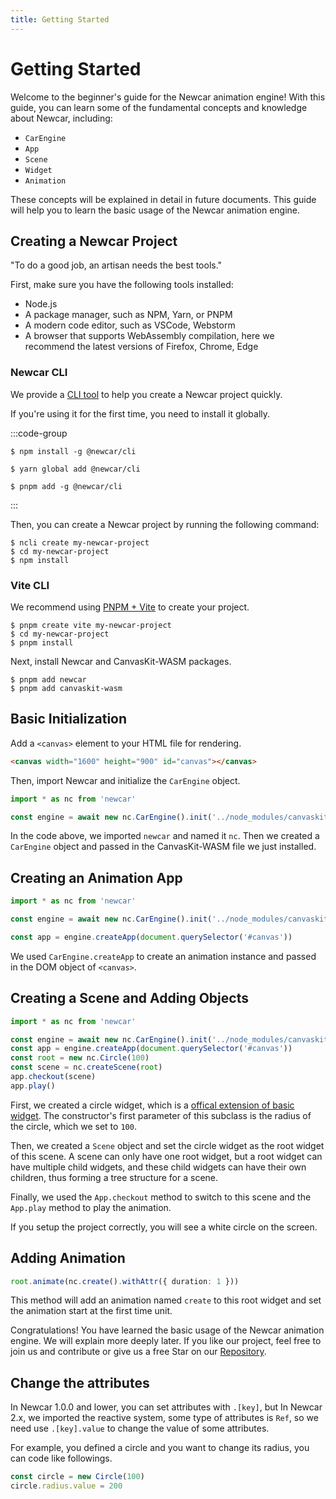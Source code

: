 ```yaml
---
title: Getting Started
---
```


# Getting Started

Welcome to the beginner's guide for the Newcar animation engine! With this guide, you can learn some of the fundamental concepts and knowledge about Newcar, including:

- `CarEngine`
- `App`
- `Scene`
- `Widget`
- `Animation`

These concepts will be explained in detail in future documents. This guide will help you to learn the basic usage of the Newcar animation engine.

## Creating a Newcar Project

"To do a good job, an artisan needs the best tools."

First, make sure you have the following tools installed:

- Node.js
- A package manager, such as NPM, Yarn, or PNPM
- A modern code editor, such as VSCode, Webstorm
- A browser that supports WebAssembly compilation, here we recommend the latest versions of Firefox, Chrome, Edge

### Newcar CLI

We provide a [CLI tool](https://www.npmjs.com/package/@newcar/cli) to help you create a Newcar project quickly.

If you're using it for the first time, you need to install it globally.

:::code-group

```shell [npm]
$ npm install -g @newcar/cli
```

```shell [yarn]
$ yarn global add @newcar/cli
```

```shell [pnpm]
$ pnpm add -g @newcar/cli
```

:::

Then, you can create a Newcar project by running the following command:

```shell
$ ncli create my-newcar-project
$ cd my-newcar-project
$ npm install
```

### Vite CLI

We recommend using [PNPM + Vite](https://vitejs.dev/guide/#scaffolding-your-first-vite-project) to create your project.

```shell
$ pnpm create vite my-newcar-project
$ cd my-newcar-project
$ pnpm install
```

Next, install Newcar and CanvasKit-WASM packages.

```shell
$ pnpm add newcar
$ pnpm add canvaskit-wasm
```

## Basic Initialization

Add a `<canvas>` element to your HTML file for rendering.

```html
<canvas width="1600" height="900" id="canvas"></canvas>
```

Then, import Newcar and initialize the `CarEngine` object.

```typescript
import * as nc from 'newcar'

const engine = await new nc.CarEngine().init('../node_modules/canvaskit-wasm/bin/canvaskit.wasm')
```

In the code above, we imported `newcar` and named it `nc`. Then we created a `CarEngine` object and passed in the CanvasKit-WASM file we just installed.

## Creating an Animation App

```typescript
import * as nc from 'newcar'

const engine = await new nc.CarEngine().init('../node_modules/canvaskit-wasm/bin/canvaskit.wasm')

const app = engine.createApp(document.querySelector('#canvas'))
```

We used `CarEngine.createApp` to create an animation instance and passed in the DOM object of `<canvas>`.

## Creating a Scene and Adding Objects

```typescript
import * as nc from 'newcar'

const engine = await new nc.CarEngine().init('../node_modules/canvaskit-wasm/bin/canvaskit.wasm')
const app = engine.createApp(document.querySelector('#canvas'))
const root = new nc.Circle(100)
const scene = nc.createScene(root)
app.checkout(scene)
app.play()
```

First, we created a circle widget, which is a [offical extension of basic widget](/dev/basic-widget). The constructor's first parameter of this subclass is the radius of the circle, which we set to `100`.

Then, we created a `Scene` object and set the circle widget as the root widget of this scene. A scene can only have one root widget, but a root widget can have multiple child widgets, and these child widgets can have their own children, thus forming a tree structure for a scene.

Finally, we used the `App.checkout` method to switch to this scene and the `App.play` method to play the animation.

If you setup the project correctly, you will see a white circle on the screen.

## Adding Animation

```typescript
root.animate(nc.create().withAttr({ duration: 1 }))
```

This method will add an animation named `create` to this root widget and set the animation start at the first time unit.

Congratulations! You have learned the basic usage of the Newcar animation engine. We will explain more deeply later. If you like our project, feel free to join us and contribute or give us a free Star on our [Repository](https://github.com/dromara/newcar).

## Change the attributes

In Newcar 1.0.0 and lower, you can set attributes with `.[key]`, but In Newcar 2.x, we imported the reactive system, some type of attributes is `Ref`, so we need use `.[key].value` to change the value of some attributes.

For example, you defined a circle and you want to change its radius, you can code like followings.

```ts
const circle = new Circle(100)
circle.radius.value = 200
```
